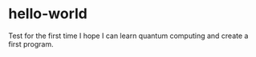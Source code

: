 # hello-world
Test for the first time
I hope I can learn quantum computing and create a first program.
